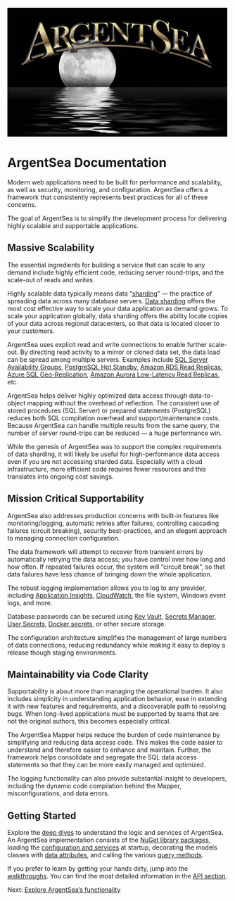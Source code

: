 ![ArgentSea](/images/ArgentSeaTitle.jpg)

# ArgentSea Documentation

Modern web applications need to be built for performance and scalability, as well as security, monitoring, and configuration. ArgentSea offers a framework that consistently represents best practices for all of these concerns.

The goal of ArgentSea is to simplify the development process for delivering highly scalable and supportable applications.

## Massive Scalability

The essential ingredients for building a service that can scale to any demand include highly efficient code, reducing server round-trips, and the scale-out of reads and writes.

Highly scalable data typically means data “[sharding](tutorials/sharding/sharding.md)” — the practice of spreading data across many database servers. [Data sharding](tutorials/sharding/sharding.md) offers the most cost effective way to scale your data application as demand grows. To scale your application globally, data sharding offers the ability locate copies of your data across regional datacenters, so that data is located closer to your customers.

ArgentSea uses explicit read and write connections to enable further scale-out. By directing read activity to a mirror or cloned data set, the data load can be spread among multiple servers. Examples include [SQL Server Availability Groups](https://docs.microsoft.com/en-us/sql/database-engine/availability-groups/windows/active-secondaries-readable-secondary-replicas-always-on-availability-groups), [PostgreSQL Hot Standby](https://www.postgresql.org/docs/11/hot-standby.html), [Amazon RDS Read Replicas](https://aws.amazon.com/rds/details/read-replicas/), [Azure SQL Geo-Replication](https://docs.microsoft.com/en-us/azure/sql-database/sql-database-active-geo-replication), [Amazon Aurora Low-Latency Read Replicas](https://aws.amazon.com/rds/aurora/details/postgresql-details/), etc.

ArgentSea helps deliver highly optimized data access through data-to-object mapping without the overhead of reflection. The consistent use of stored procedures (SQL Server) or prepared statements (PostgreSQL) reduces both SQL compilation overhead and support/maintenance costs. Because ArgentSea can handle multiple results from the same query, the number of server round-trips can be reduced — a huge performance win.

While the genesis of ArgentSea was to support the complex requirements of data sharding, it will likely be useful for high-performance data access even if you are not accessing sharded data. Especially with a cloud infrastructure, more efficient code requires fewer resources and this translates into ongoing cost savings.

## Mission Critical Supportability

ArgentSea also addresses production concerns with built-in features like monitoring/logging, automatic retries after failures, controlling cascading failures (circuit breaking), security best-practices, and an elegant approach to managing connection configuration.

The data framework will attempt to recover from transient errors by automatically retrying the data access; you have control over how long and how often. If repeated failures occur, the system will “circuit break”, so that data failures have less chance of bringing down the whole application.

The robust logging implementation allows you to log to any provider, including [Application Insights](https://docs.microsoft.com/en-us/azure/application-insights/app-insights-asp-net-core), [CloudWatch](https://github.com/aws/aws-logging-dotnet#aspnet-core-logging), the file system, Windows event logs, and more.

Database passwords can be secured using [Key Vault](https://azure.microsoft.com/en-us/services/key-vault/), [Secrets Manager](https://aws.amazon.com/secrets-manager/), [User Secrets](https://docs.microsoft.com/en-us/aspnet/core/security/app-secrets), [Docker secrets](https://docs.docker.com/engine/swarm/secrets/), or other secure storage.

The configuration architecture simplifies the management of large numbers of data connections, reducing redundancy while making it easy to deploy a release though staging environments.

## Maintainability via Code Clarity

Supportability is about more than managing the operational burden. It also includes simplicity in understanding application behavior, ease in extending it with new features and requirements, and a discoverable path to resolving bugs. When long-lived applications must be supported by teams that are not the original authors, this becomes especially critical.

The ArgentSea Mapper helps reduce the burden of code maintenance by simplifying and reducing data access code. This makes the code easier to understand and therefore easier to enhance and maintain. Further, the framework helps consolidate and segregate the SQL data access statements so that they can be more easily managed and optimized.

The logging functionality can also provide substantial insight to developers, including the dynamic code compilation behind the Mapper, misconfigurations, and data errors.

## Getting Started

Explore the [deep dives](tutorials/index.md) to understand the logic and services of ArgentSea. An ArgentSea implementation consists of the [NuGet library packages](tutorials/setup.md), loading the [configuration and services](tutorials/configuration/configuration.md) at startup, decorating the models classes with [data attributes](tutorials/mapping/mapping.md), and calling the various [query methods](tutorials/querying/querying.md).

If you prefer to learn by getting your hands dirty, jump into the [walkthroughs](tutorials/quickstarts/configuration.md). You can find the most detailed information in the [API section](/reference/apis.html).

Next: [Explore ArgentSea’s functionality](tutorials/index.md)
